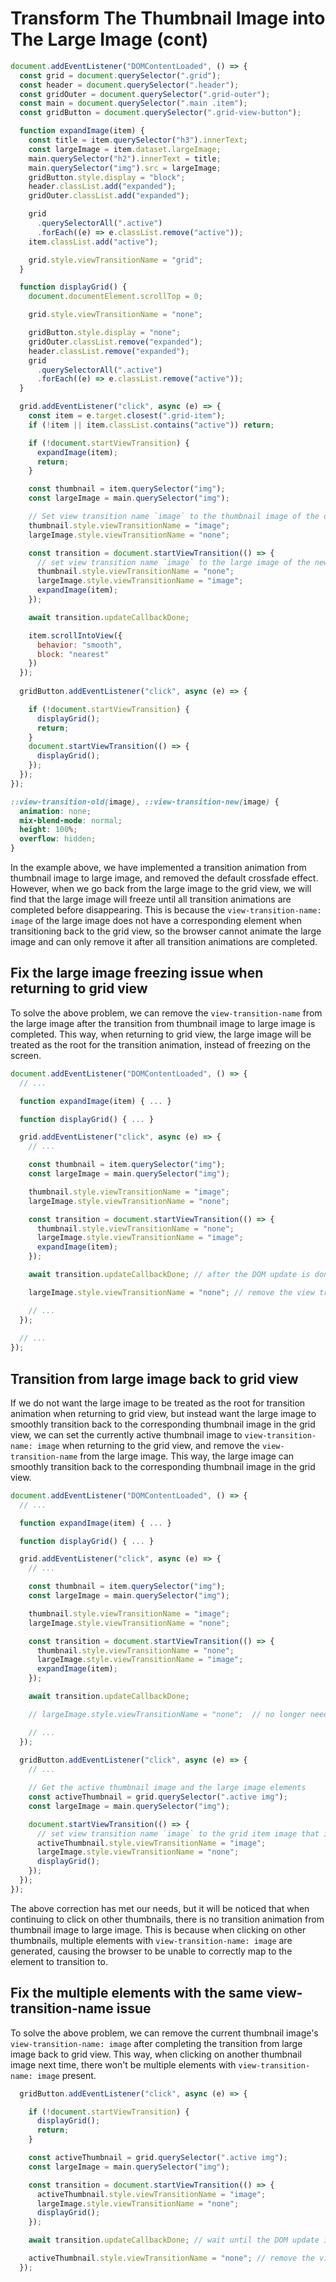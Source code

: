 # Transform The Thumbnail Image into The Large Image (cont)

```js
document.addEventListener("DOMContentLoaded", () => {
  const grid = document.querySelector(".grid");
  const header = document.querySelector(".header");
  const gridOuter = document.querySelector(".grid-outer");
  const main = document.querySelector(".main .item");
  const gridButton = document.querySelector(".grid-view-button");

  function expandImage(item) {
    const title = item.querySelector("h3").innerText;
    const largeImage = item.dataset.largeImage;
    main.querySelector("h2").innerText = title;
    main.querySelector("img").src = largeImage;
    gridButton.style.display = "block";
    header.classList.add("expanded");
    gridOuter.classList.add("expanded");

    grid
      .querySelectorAll(".active")
      .forEach((e) => e.classList.remove("active"));
    item.classList.add("active");

    grid.style.viewTransitionName = "grid";
  }

  function displayGrid() {
    document.documentElement.scrollTop = 0;

    grid.style.viewTransitionName = "none";

    gridButton.style.display = "none";
    gridOuter.classList.remove("expanded");
    header.classList.remove("expanded");
    grid
      .querySelectorAll(".active")
      .forEach((e) => e.classList.remove("active"));
  }

  grid.addEventListener("click", async (e) => {
    const item = e.target.closest(".grid-item");
    if (!item || item.classList.contains("active")) return;

    if (!document.startViewTransition) {
      expandImage(item);
      return;
    }

    const thumbnail = item.querySelector("img");
    const largeImage = main.querySelector("img");

    // Set view transition name `image` to the thumbnail image of the old state
    thumbnail.style.viewTransitionName = "image";
    largeImage.style.viewTransitionName = "none";

    const transition = document.startViewTransition(() => {
      // set view transition name `image` to the large image of the new state and remove the view transition name from the thumbnail image
      thumbnail.style.viewTransitionName = "none";
      largeImage.style.viewTransitionName = "image";
      expandImage(item);
    });

    await transition.updateCallbackDone;

    item.scrollIntoView({
      behavior: "smooth",
      block: "nearest"
    })
  });
  
  gridButton.addEventListener("click", async (e) => {

    if (!document.startViewTransition) {
      displayGrid();
      return;
    }
    document.startViewTransition(() => {
      displayGrid();
    });
  });
});
```


```css
::view-transition-old(image), ::view-transition-new(image) {
  animation: none;
  mix-blend-mode: normal;
  height: 100%;
  overflow: hidden;
}
```

In the example above, we have implemented a transition animation from thumbnail image to large image, and removed the default crossfade effect. However, when we go back from the large image to the grid view, we will find that the large image will freeze until all transition animations are completed before disappearing. This is because the `view-transition-name: image` of the large image does not have a corresponding element when transitioning back to the grid view, so the browser cannot animate the large image and can only remove it after all transition animations are completed.

## Fix the large image freezing issue when returning to grid view

To solve the above problem, we can remove the `view-transition-name` from the large image after the transition from thumbnail image to large image is completed. This way, when returning to grid view, the large image will be treated as the root for the transition animation, instead of freezing on the screen.


```js
document.addEventListener("DOMContentLoaded", () => {
  // ...

  function expandImage(item) { ... }

  function displayGrid() { ... }

  grid.addEventListener("click", async (e) => {
    // ...

    const thumbnail = item.querySelector("img");
    const largeImage = main.querySelector("img");

    thumbnail.style.viewTransitionName = "image";
    largeImage.style.viewTransitionName = "none";

    const transition = document.startViewTransition(() => {
      thumbnail.style.viewTransitionName = "none";
      largeImage.style.viewTransitionName = "image";
      expandImage(item);
    });

    await transition.updateCallbackDone; // after the DOM update is done

    largeImage.style.viewTransitionName = "none"; // remove the view transition name from the large image

    // ...
  });
  
  // ...
});
```

## Transition from large image back to grid view

If we do not want the large image to be treated as the root for transition animation when returning to grid view, but instead want the large image to smoothly transition back to the corresponding thumbnail image in the grid view, we can set the currently active thumbnail image to `view-transition-name: image` when returning to the grid view, and remove the `view-transition-name` from the large image. This way, the large image can smoothly transition back to the corresponding thumbnail image in the grid view.


```js
document.addEventListener("DOMContentLoaded", () => {
  // ...

  function expandImage(item) { ... }

  function displayGrid() { ... }

  grid.addEventListener("click", async (e) => {
    // ...

    const thumbnail = item.querySelector("img");
    const largeImage = main.querySelector("img");

    thumbnail.style.viewTransitionName = "image";
    largeImage.style.viewTransitionName = "none";

    const transition = document.startViewTransition(() => {
      thumbnail.style.viewTransitionName = "none";
      largeImage.style.viewTransitionName = "image";
      expandImage(item);
    });

    await transition.updateCallbackDone;

    // largeImage.style.viewTransitionName = "none";  // no longer needed

    // ...
  });
  
  gridButton.addEventListener("click", async (e) => {
    // ...

    // Get the active thumbnail image and the large image elements
    const activeThumbnail = grid.querySelector(".active img");
    const largeImage = main.querySelector("img");

    document.startViewTransition(() => {
      // set view transition name `image` to the grid item image that is currently active and remove the view transition name from the large image
      activeThumbnail.style.viewTransitionName = "image";
      largeImage.style.viewTransitionName = "none";
      displayGrid();
    });
  });
});
```

The above correction has met our needs, but it will be noticed that when continuing to click on other thumbnails, there is no transition animation from thumbnail image to large image. This is because when clicking on other thumbnails, multiple elements with `view-transition-name: image` are generated, causing the browser to be unable to correctly map to the element to transition to.

## Fix the multiple elements with the same view-transition-name issue

To solve the above problem, we can remove the current thumbnail image's `view-transition-name: image` after completing the transition from large image back to grid view. This way, when clicking on another thumbnail image next time, there won't be multiple elements with `view-transition-name: image` present.

```js
  gridButton.addEventListener("click", async (e) => {

    if (!document.startViewTransition) {
      displayGrid();
      return;
    }

    const activeThumbnail = grid.querySelector(".active img");
    const largeImage = main.querySelector("img");

    const transition = document.startViewTransition(() => {
      activeThumbnail.style.viewTransitionName = "image";
      largeImage.style.viewTransitionName = "none";
      displayGrid();
    });

    await transition.updateCallbackDone; // wait until the DOM update is done

    activeThumbnail.style.viewTransitionName = "none"; // remove the view transition name from the active thumbnail image to avoid using the same view transition name in the next transition
  });
```
